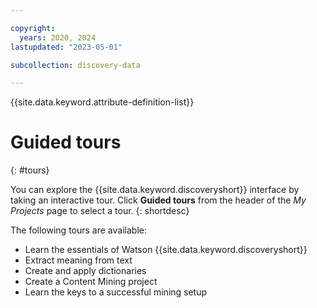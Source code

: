 ```yaml
---

copyright:
  years: 2020, 2024
lastupdated: "2023-05-01"

subcollection: discovery-data

---
```


{{site.data.keyword.attribute-definition-list}}

# Guided tours
{: #tours}

You can explore the {{site.data.keyword.discoveryshort}} interface by taking an interactive tour. Click **Guided tours** from the header of the *My Projects* page to select a tour.
{: shortdesc}

The following tours are available:

- Learn the essentials of Watson {{site.data.keyword.discoveryshort}}
- Extract meaning from text
- Create and apply dictionaries
- Create a Content Mining project
- Learn the keys to a successful mining setup
